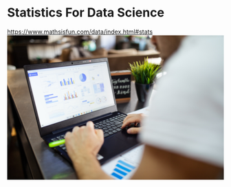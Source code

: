 # Statistics For Data Science

https://www.mathsisfun.com/data/index.html#stats
<img src='images/statistics02.jpg'/>

